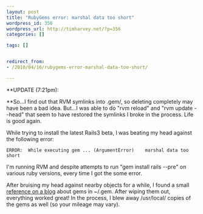```yaml
--- 
layout: post
title: "RubyGems error: marshal data too short"
wordpress_id: 356
wordpress_url: http://timharvey.net/?p=356
categories: []

tags: []


redirect_from:
- /2010/04/16/rubygems-error-marshal-data-too-short/

---
```

**UPDATE (7:21pm):

**So...I find out that RVM symlinks into .gem/, so deleting completely may have been a bad idea. But...I was able to do "rvm reload" and "rvm update --head" that seem to have restored the symlinks I broke in the process. Life is good again.

While trying to install the latest Rails3 beta, I was beating my head against the following error:

``ERROR:  While executing gem ... (ArgumentError)    marshal data too short``

I'm running RVM and despite attempts to run "gem install rails --pre" on various ruby versions, every time I got the some error.

After bruising my head against nearby objects for a while, I found a small [reference on a blog](http://keyj.wordpress.com/2009/03/20/error-with-rubygems-marshal-data-too-short/) about gems in ~/.gem. After wiping them out, everything worked great! In the process, I blew away /usr/local/ copies of the gems as well (so your mileage may vary).
